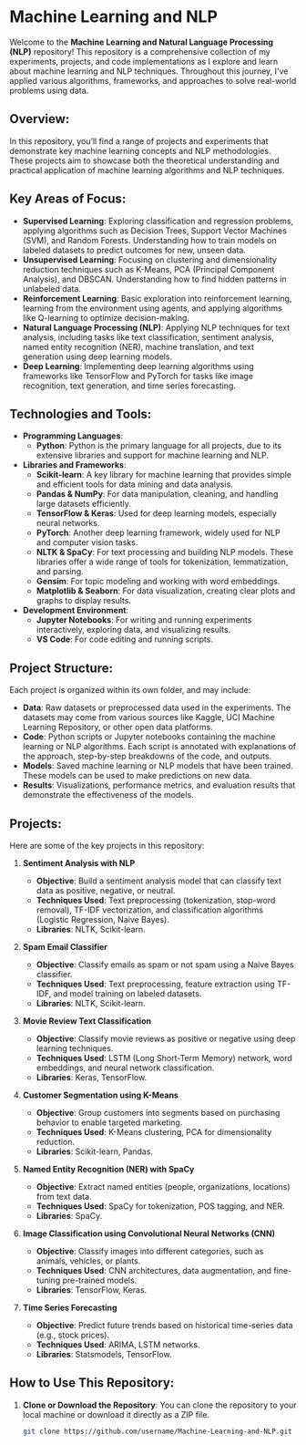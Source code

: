 # Machine Learning and NLP

Welcome to the **Machine Learning and Natural Language Processing (NLP)** repository! This repository is a comprehensive collection of my experiments, projects, and code implementations as I explore and learn about machine learning and NLP techniques. Throughout this journey, I've applied various algorithms, frameworks, and approaches to solve real-world problems using data.

## Overview:
In this repository, you’ll find a range of projects and experiments that demonstrate key machine learning concepts and NLP methodologies. These projects aim to showcase both the theoretical understanding and practical application of machine learning algorithms and NLP techniques.

## Key Areas of Focus:
* **Supervised Learning**: Exploring classification and regression problems, applying algorithms such as Decision Trees, Support Vector Machines (SVM), and Random Forests. Understanding how to train models on labeled datasets to predict outcomes for new, unseen data.
* **Unsupervised Learning**: Focusing on clustering and dimensionality reduction techniques such as K-Means, PCA (Principal Component Analysis), and DBSCAN. Understanding how to find hidden patterns in unlabeled data.
* **Reinforcement Learning**: Basic exploration into reinforcement learning, learning from the environment using agents, and applying algorithms like Q-learning to optimize decision-making.
* **Natural Language Processing (NLP)**: Applying NLP techniques for text analysis, including tasks like text classification, sentiment analysis, named entity recognition (NER), machine translation, and text generation using deep learning models.
* **Deep Learning**: Implementing deep learning algorithms using frameworks like TensorFlow and PyTorch for tasks like image recognition, text generation, and time series forecasting.

## Technologies and Tools:
* **Programming Languages**: 
  - **Python**: Python is the primary language for all projects, due to its extensive libraries and support for machine learning and NLP.
* **Libraries and Frameworks**:
  - **Scikit-learn**: A key library for machine learning that provides simple and efficient tools for data mining and data analysis.
  - **Pandas & NumPy**: For data manipulation, cleaning, and handling large datasets efficiently.
  - **TensorFlow & Keras**: Used for deep learning models, especially neural networks.
  - **PyTorch**: Another deep learning framework, widely used for NLP and computer vision tasks.
  - **NLTK & SpaCy**: For text processing and building NLP models. These libraries offer a wide range of tools for tokenization, lemmatization, and parsing.
  - **Gensim**: For topic modeling and working with word embeddings.
  - **Matplotlib & Seaborn**: For data visualization, creating clear plots and graphs to display results.
* **Development Environment**:
  - **Jupyter Notebooks**: For writing and running experiments interactively, exploring data, and visualizing results.
  - **VS Code**: For code editing and running scripts.

## Project Structure:
Each project is organized within its own folder, and may include:
* **Data**: Raw datasets or preprocessed data used in the experiments. The datasets may come from various sources like Kaggle, UCI Machine Learning Repository, or other open data platforms.
* **Code**: Python scripts or Jupyter notebooks containing the machine learning or NLP algorithms. Each script is annotated with explanations of the approach, step-by-step breakdowns of the code, and outputs.
* **Models**: Saved machine learning or NLP models that have been trained. These models can be used to make predictions on new data.
* **Results**: Visualizations, performance metrics, and evaluation results that demonstrate the effectiveness of the models.

## Projects:
Here are some of the key projects in this repository:

1. **Sentiment Analysis with NLP**
   - **Objective**: Build a sentiment analysis model that can classify text data as positive, negative, or neutral.
   - **Techniques Used**: Text preprocessing (tokenization, stop-word removal), TF-IDF vectorization, and classification algorithms (Logistic Regression, Naive Bayes).
   - **Libraries**: NLTK, Scikit-learn.

2. **Spam Email Classifier**
   - **Objective**: Classify emails as spam or not spam using a Naive Bayes classifier.
   - **Techniques Used**: Text preprocessing, feature extraction using TF-IDF, and model training on labeled datasets.
   - **Libraries**: NLTK, Scikit-learn.

3. **Movie Review Text Classification**
   - **Objective**: Classify movie reviews as positive or negative using deep learning techniques.
   - **Techniques Used**: LSTM (Long Short-Term Memory) network, word embeddings, and neural network classification.
   - **Libraries**: Keras, TensorFlow.

4. **Customer Segmentation using K-Means**
   - **Objective**: Group customers into segments based on purchasing behavior to enable targeted marketing.
   - **Techniques Used**: K-Means clustering, PCA for dimensionality reduction.
   - **Libraries**: Scikit-learn, Pandas.

5. **Named Entity Recognition (NER) with SpaCy**
   - **Objective**: Extract named entities (people, organizations, locations) from text data.
   - **Techniques Used**: SpaCy for tokenization, POS tagging, and NER.
   - **Libraries**: SpaCy.

6. **Image Classification using Convolutional Neural Networks (CNN)**
   - **Objective**: Classify images into different categories, such as animals, vehicles, or plants.
   - **Techniques Used**: CNN architectures, data augmentation, and fine-tuning pre-trained models.
   - **Libraries**: TensorFlow, Keras.

7. **Time Series Forecasting**
   - **Objective**: Predict future trends based on historical time-series data (e.g., stock prices).
   - **Techniques Used**: ARIMA, LSTM networks.
   - **Libraries**: Statsmodels, TensorFlow.

## How to Use This Repository:
1. **Clone or Download the Repository**: You can clone the repository to your local machine or download it directly as a ZIP file.
   ```bash
   git clone https://github.com/username/Machine-Learning-and-NLP.git
